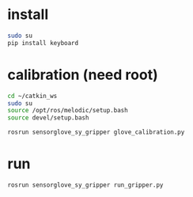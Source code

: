 

# install
```bash
sudo su
pip install keyboard
```


# calibration (need root)
```bash
cd ~/catkin_ws
sudo su
source /opt/ros/melodic/setup.bash
source devel/setup.bash

rosrun sensorglove_sy_gripper glove_calibration.py
```

# run

```bash
rosrun sensorglove_sy_gripper run_gripper.py
```